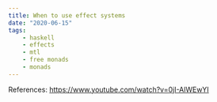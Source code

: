 ```yaml
---
title: When to use effect systems
date: "2020-06-15"
tags:
    - haskell
    - effects
    - mtl
    - free monads
    - monads
---
```


References:
https://www.youtube.com/watch?v=0jI-AlWEwYI
